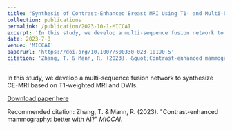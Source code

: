 ```yaml
---
title: "Synthesis of Contrast-Enhanced Breast MRI Using T1- and Multi-b-Value DWI-Based Hierarchical Fusion Network with Attention Mechanism"
collection: publications
permalink: /publication/2023-10-1-MICCAI
excerpt: 'In this study, we develop a multi-sequence fusion network to synthesize CE-MRI based on T1-weighted MRI and DWIs.'
date: 2023-7-8
venue: 'MICCAI'
paperurl: 'https://doi.org/10.1007/s00330-023-10190-5'
citation: 'Zhang, T. & Mann, R. (2023). &quot;Contrast-enhanced mammography: better with AI?.&quot; <i>MICCAI</i>.'
---
```

In this study, we develop a multi-sequence fusion network to synthesize CE-MRI based on T1-weighted MRI and DWIs.

[Download paper here](https://doi.org/10.1007/s00330-023-10190-5)

Recommended citation: Zhang, T. & Mann, R. (2023). "Contrast-enhanced mammography: better with AI?" <i>MICCAI</i>.
